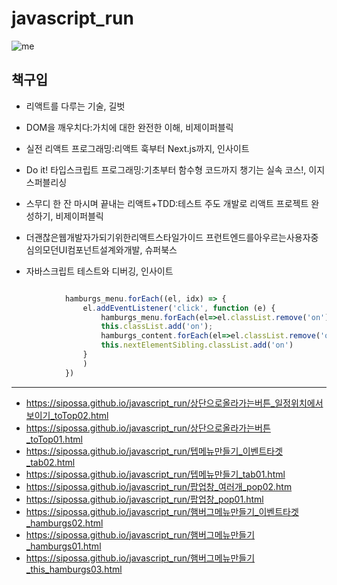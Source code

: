 # javascript_run


![me](https://avatars.githubusercontent.com/u/87564335?v=4)


## 책구입


* 리액트를 다루는 기술, 길벗
* DOM을 깨우치다:가치에 대한 완전한 이해, 비제이퍼블릭
* 실전 리액트 프로그래밍:리액트 훅부터 Next.js까지, 인사이트
* Do it! 타입스크립트 프로그래밍:기초부터 함수형 코드까지 챙기는 실속 코스!, 이지스퍼블리싱

* 스무디 한 잔 마시며 끝내는 리액트+TDD:테스트 주도 개발로 리액트 프로젝트 완성하기, 비제이퍼블릭
* 더괜찮은웹개발자가되기위한리액트스타일가이드 프런트엔드를아우르는사용자중심의모던UI컴포넌트설계와개발, 슈퍼북스
* 자바스크립트 테스트와 디버깅, 인사이트


```javascript

            hamburgs_menu.forEach((el, idx) => {
                el.addEventListener('click', function (e) {
                    hamburgs_menu.forEach(el=>el.classList.remove('on'))
                    this.classList.add('on');
                    hamburgs_content.forEach(el=>el.classList.remove('on'))
                    this.nextElementSibling.classList.add('on')
                }
                )
            })
```


-------------------------------------------------------------

- <https://sipossa.github.io/javascript_run/상단으로올라가는버튼_일정위치에서보이기_toTop02.html> 
- <https://sipossa.github.io/javascript_run/상단으로올라가는버튼_toTop01.html> 
- <https://sipossa.github.io/javascript_run/텝메뉴만들기_이벤트타겟_tab02.html> 
- <https://sipossa.github.io/javascript_run/텝메뉴만들기_tab01.html> 
- <https://sipossa.github.io/javascript_run/팝업창_여러개_pop02.htm> 
- <https://sipossa.github.io/javascript_run/팝업창_pop01.html> 
- <https://sipossa.github.io/javascript_run/햄버그메뉴만들기_이벤트타겟_hamburgs02.html> 
- <https://sipossa.github.io/javascript_run/햄버그메뉴만들기_hamburgs01.html> 
- <https://sipossa.github.io/javascript_run/햄버그메뉴만들기_this_hamburgs03.html> 






